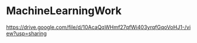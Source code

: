 # MachineLearningWork

https://drive.google.com/file/d/10AcaQqWHmf27qfWi403yrqfGqoVoHJ1-/view?usp=sharing
